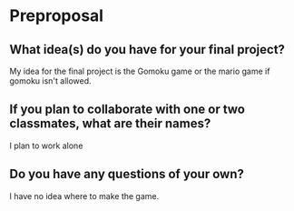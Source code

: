 # Preproposal

## What idea(s) do you have for your final project?

My idea for the final project is the Gomoku game or the mario game if gomoku isn't allowed.

## If you plan to collaborate with one or two classmates, what are their names?

I plan to work alone

## Do you have any questions of your own?

I have no idea where to make the game.
